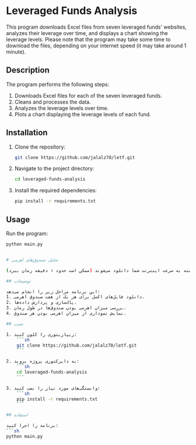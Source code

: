 # Leveraged Funds Analysis

This program downloads Excel files from seven leveraged funds' websites, analyzes their leverage over time, and displays a chart showing the leverage levels. Please note that the program may take some time to download the files, depending on your internet speed (it may take around 1 minute).

## Description

The program performs the following steps:
1. Downloads Excel files for each of the seven leveraged funds.
2. Cleans and processes the data.
3. Analyzes the leverage levels over time.
4. Plots a chart displaying the leverage levels of each fund.

## Installation

1. Clone the repository:
    ```sh
    git clone https://github.com/jalalz70/letf.git
    ```

2. Navigate to the project directory:
    ```sh
    cd leveraged-funds-analysis
    ```

3. Install the required dependencies:
    ```sh
    pip install -r requirements.txt
    ```

## Usage

Run the program:
```sh
python main.py


# تحلیل صندوق‌های اهرمی

این برنامه فایل‌های اکسل از سایت‌های هفت صندوق اهرمی را دانلود کرده، میزان اهرمی بودن آنها را در طول زمان بررسی می‌کند و در نهایت نموداری از میزان اهرمی بودن آنها به نمایش می‌گذارد. لطفاً توجه داشته باشید که اجرای برنامه ممکن است زمان‌بر باشد زیرا فایل‌ها بسته به سرعت اینترنت شما دانلود می‌شوند (ممکن است حدود ۱ دقیقه زمان ببرد).

## توضیحات

این برنامه مراحل زیر را انجام می‌دهد:
1. دانلود فایل‌های اکسل برای هر یک از هفت صندوق اهرمی.
2. پاک‌سازی و پردازش داده‌ها.
3. بررسی میزان اهرمی بودن صندوق‌ها در طول زمان.
4. نمایش نموداری از میزان اهرمی بودن هر صندوق.

## نصب

1. ریپازیتوری را کلون کنید:
    ```sh
    git clone https://github.com/jalalz70/letf.git
    ```

2. به دایرکتوری پروژه بروید:
    ```sh
    cd leveraged-funds-analysis
    ```

3. وابستگی‌های مورد نیاز را نصب کنید:
    ```sh
    pip install -r requirements.txt
    ```

## استفاده

برنامه را اجرا کنید:
```sh
python main.py




